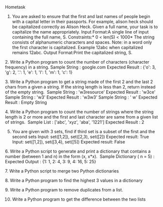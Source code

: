 Hometask
1. You are asked to ensure that the first and last names of people begin with a capital letter in their passports.
For example, alison heck should be capitalized correctly as Alison Heck. 
Given a full name, your task is to capitalize the name appropriately. 
Input Format:A single line of input containing the full name, S.
Constraints:* 0 < len(S) < 1000* 
The string consists of alphanumeric characters and spaces.
Note: in a word only the first character is capitalized. 
Example 12abc when capitalized remains 12abc.
Output Format:Print the capitalized string, S.

2. Write a Python program to count the number of characters (character frequency) in a string.
Sample String : google.com
Expected Result : {'o': 3, 'g': 2, '.': 1, 'e': 1, 'l': 1, 'm': 1, 'c': 1}

3. Write a Python program to get a string made of the first 2 and the last 2 chars from a given a string. If the string length is less than 2, return instead of the empty string. 
Sample String : 'w3resource'
Expected Result : 'w3ce'
Sample String : 'w3'
Expected Result : 'w3w3'
Sample String : ' w'
Expected Result : Empty String

4. Write a Python program to count the number of strings where the string length is 2 or more and the first and last character are same from a given list of strings. 
Sample List : ['abc', 'xyz', 'aba', '1221']
Expected Result : 2

5. You are given with 3 sets, find if third set is a subset of the first and the second sets
Input: set([1,2]), set([2,3), set([2])
Expected result: True
Input: set([1,2]), set([3,4), set([5])
Expected result: False
 
6. Write a Python script to generate and print a dictionary that contains a number (between 1 and n) in the form (x, x*x). 
Sample Dictionary ( n = 5) :
Expected Output : {1: 1, 2: 4, 3: 9, 4: 16, 5: 25} 

7. Write a Python script to merge two Python dictionaries

8. Write a Python program to find the highest 3 values in a dictionary

9. Write a Python program to remove duplicates from a list.

10. Write a Python program to get the difference between the two lists
